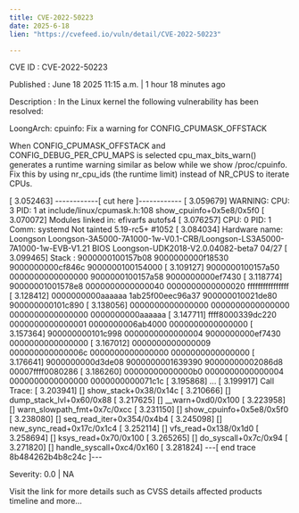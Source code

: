 ```yaml
---
title: CVE-2022-50223
date: 2025-6-18
lien: "https://cvefeed.io/vuln/detail/CVE-2022-50223"

---
```


CVE ID : CVE-2022-50223

Published :  June 18
2025
11:15 a.m. | 1 hour
18 minutes ago

Description : In the Linux kernel
the following vulnerability has been resolved:

LoongArch: cpuinfo: Fix a warning for CONFIG_CPUMASK_OFFSTACK

When CONFIG_CPUMASK_OFFSTACK and CONFIG_DEBUG_PER_CPU_MAPS is selected
cpu_max_bits_warn() generates a runtime warning similar as below while
we show /proc/cpuinfo. Fix this by using nr_cpu_ids (the runtime limit)
instead of NR_CPUS to iterate CPUs.

[    3.052463] ------------[ cut here ]------------
[    3.059679] WARNING: CPU: 3 PID: 1 at include/linux/cpumask.h:108 show_cpuinfo+0x5e8/0x5f0
[    3.070072] Modules linked in: efivarfs autofs4
[    3.076257] CPU: 0 PID: 1 Comm: systemd Not tainted 5.19-rc5+ #1052
[    3.084034] Hardware name: Loongson Loongson-3A5000-7A1000-1w-V0.1-CRB/Loongson-LS3A5000-7A1000-1w-EVB-V1.21
BIOS Loongson-UDK2018-V2.0.04082-beta7 04/27
[    3.099465] Stack : 9000000100157b08 9000000000f18530 9000000000cf846c 9000000100154000
[    3.109127]         9000000100157a50 0000000000000000 9000000100157a58 9000000000ef7430
[    3.118774]         90000001001578e8 0000000000000040 0000000000000020 ffffffffffffffff
[    3.128412]         0000000000aaaaaa 1ab25f00eec96a37 900000010021de80 900000000101c890
[    3.138056]         0000000000000000 0000000000000000 0000000000000000 0000000000aaaaaa
[    3.147711]         ffff8000339dc220 0000000000000001 0000000006ab4000 0000000000000000
[    3.157364]         900000000101c998 0000000000000004 9000000000ef7430 0000000000000000
[    3.167012]         0000000000000009 000000000000006c 0000000000000000 0000000000000000
[    3.176641]         9000000000d3de08 9000000001639390 90000000002086d8 00007ffff0080286
[    3.186260]         00000000000000b0 0000000000000004 0000000000000000 0000000000071c1c
[    3.195868]         ...
[    3.199917] Call Trace:
[    3.203941] [] show_stack+0x38/0x14c
[    3.210666] [] dump_stack_lvl+0x60/0x88
[    3.217625] [] __warn+0xd0/0x100
[    3.223958] [] warn_slowpath_fmt+0x7c/0xcc
[    3.231150] [] show_cpuinfo+0x5e8/0x5f0
[    3.238080] [] seq_read_iter+0x354/0x4b4
[    3.245098] [] new_sync_read+0x17c/0x1c4
[    3.252114] [] vfs_read+0x138/0x1d0
[    3.258694] [] ksys_read+0x70/0x100
[    3.265265] [] do_syscall+0x7c/0x94
[    3.271820] [] handle_syscall+0xc4/0x160
[    3.281824] ---[ end trace 8b484262b4b8c24c ]---

Severity: 0.0 | NA

Visit the link for more details
such as CVSS details
affected products
timeline
and more...
